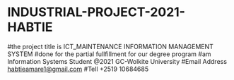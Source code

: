 # INDUSTRIAL-PROJECT-2021-HABTIE
#the project title is ICT_MAINTENANCE INFORMATION MANAGEMENT SYSTEM
#done for the partial fullfillment for our degree program
#am Information Systems Student @2021 GC-Wolkite University
#Email Address habtieamare1@gmail.com 
#Tell +2519 10684685
